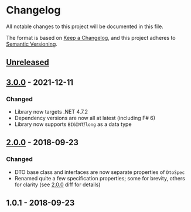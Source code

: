 # Changelog
All notable changes to this project will be documented in this file.

The format is based on [Keep a Changelog](https://keepachangelog.com/en/1.0.0/),
and this project adheres to [Semantic Versioning](https://semver.org/spec/v2.0.0.html).

## [Unreleased]

## [3.0.0] - 2021-12-11

### Changed

- Library now targets .NET 4.7.2
- Dependency versions are now all at latest (including F# 6)
- Library now supports `BIGINT`/`long` as a data type

## [2.0.0] - 2018-09-23

### Changed

- DTO base class and interfaces are now separate properties of `DtoSpec`
- Renamed quite a few specification properties; some for brevity, others for clarity (see [2.0.0] diff for details)

## 1.0.1 - 2018-09-23

[Unreleased]: https://github.com/markashleybell/fsdl/compare/v3.0.0...HEAD
[3.0.0]: https://github.com/markashleybell/fsdl/compare/v2.0.0...v3.0.0
[2.0.0]: https://github.com/markashleybell/fsdl/compare/v1.0.1...v2.0.0
